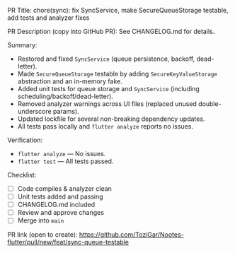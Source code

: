 PR Title:
chore(sync): fix SyncService, make SecureQueueStorage testable, add tests and analyzer fixes

PR Description (copy into GitHub PR):
See CHANGELOG.md for details.

Summary:
- Restored and fixed `SyncService` (queue persistence, backoff, dead-letter).
- Made `SecureQueueStorage` testable by adding `SecureKeyValueStorage` abstraction and an in-memory fake.
- Added unit tests for queue storage and `SyncService` (including scheduling/backoff/dead-letter).
- Removed analyzer warnings across UI files (replaced unused double-underscore params).
- Updated lockfile for several non-breaking dependency updates.
- All tests pass locally and `flutter analyze` reports no issues.

Verification:
- `flutter analyze` — No issues.
- `flutter test` — All tests passed.

Checklist:
- [ ] Code compiles & analyzer clean
- [ ] Unit tests added and passing
- [ ] CHANGELOG.md included
- [ ] Review and approve changes
- [ ] Merge into `main`

PR link (open to create):
https://github.com/ToziGar/Nootes-flutter/pull/new/feat/sync-queue-testable
